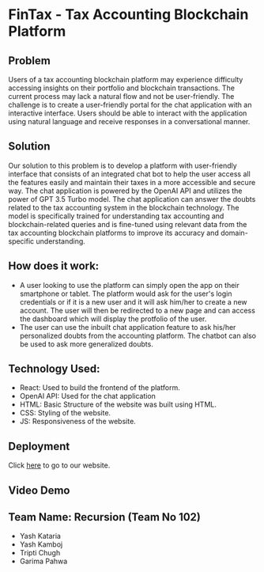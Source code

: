 # FinTax - Tax Accounting Blockchain Platform

## Problem
Users of a tax accounting blockchain platform may experience difficulty accessing insights on their portfolio and blockchain transactions. The current process may lack a natural flow and not be user-friendly. The challenge is to create a user-friendly portal for the chat application with an interactive interface. Users should be able to interact with the application using natural language and receive responses in a conversational manner.

## Solution
Our solution to this problem is to develop a platform with user-friendly interface that consists of an integrated chat bot to help the user access all the features easily and maintain their taxes in a more accessible and secure way. The chat application is powered by the OpenAI API and utilizes the power of GPT 3.5 Turbo model. The chat application can answer the doubts related to the tax accounting system in the blockchain technology. The model is specifically trained for understanding tax accounting and blockchain-related queries and is fine-tuned using relevant data from the tax accounting blockchain platforms to improve its accuracy and domain-specific understanding. 

## How  does it work:
* A user looking to use the platform can simply open the app on their smartphone or tablet. The platform would ask for the user's login credentials or if it is a new user and it will ask him/her to create a new account. The user will then be redirected to a new page and can access the dashboard which will display the protfolio of the user.
* The user can use the inbuilt chat application feature to ask his/her personalized doubts from the accounting platform. The chatbot can also be used to ask more generalized doubts.

## Technology Used:
* React: Used to build the frontend of the platform.
* OpenAI API: Used for the chat application
* HTML: Basic Structure of the website was built using HTML.
* CSS: Styling of the website.
* JS: Responsiveness of the website.


## Deployment
Click [here]() to go to our website.

## Video Demo


## Team Name: Recursion (Team No 102)
* Yash Kataria
* Yash Kamboj
* Tripti Chugh
* Garima Pahwa
